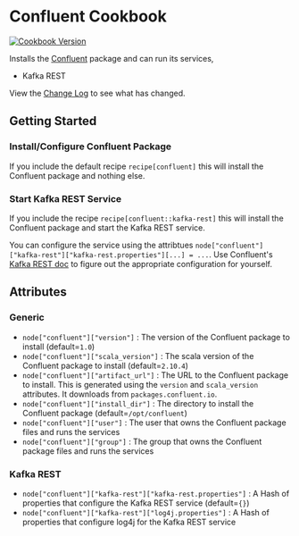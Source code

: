 Confluent Cookbook
==================

[![Cookbook Version](https://img.shields.io/cookbook/v/confluent.svg)](https://community.opscode.com/cookbooks/confluent)

Installs the [Confluent](http://confluent.io/) package and can run its services,

 * Kafka REST

 View the [Change Log](CHANGELOG.md) to see what has changed.

Getting Started
---------------

### Install/Configure Confluent Package

If you include the default recipe `recipe[confluent]` this will install the Confluent package and nothing else.

### Start Kafka REST Service

If you include the recipe `recipe[confluent::kafka-rest]` this will install the Confluent package and start the
Kafka REST service. 

You can configure the service using the attribtues `node["confluent"]["kafka-rest"]["kafka-rest.properties"][...] = ...`. 
Use Confluent's [Kafka REST doc](http://confluent.io/docs/current/kafka-rest/docs/config.html) to figure out the 
appropriate configuration for yourself.

Attributes
----------

### Generic

 * `node["confluent"]["version"]` : The version of the Confluent package to install (default=`1.0`)
 * `node["confluent"]["scala_version"]` : The scala version of the Confluent package to install (default=`2.10.4`)
 * `node["confluent"]["artifact_url"]` : The URL to the Confluent package to install. This is generated using the `version` and `scala_version` attributes. It downloads from `packages.confluent.io`.
 * `node["confluent"]["install_dir"]` : The directory to install the Confluent package (default=`/opt/confluent`)
 * `node["confluent"]["user"]` : The user that owns the Confluent package files and runs the services
 * `node["confluent"]["group"]` : The group that owns the Confluent package files and runs the services

### Kafka REST

 * `node["confluent"]["kafka-rest"]["kafka-rest.properties"]` : A Hash of properties that configure the Kafka REST service (default=`{}`)
 * `node["confluent"]["kafka-rest"]["log4j.properties"]` : A Hash of properties that configure log4j for the Kafka REST service